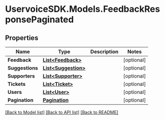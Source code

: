 # UservoiceSDK.Models.FeedbackResponsePaginated
## Properties

Name | Type | Description | Notes
------------ | ------------- | ------------- | -------------
**Feedback** | [**List&lt;Feedback&gt;**](Feedback.md) |  | [optional] 
**Suggestions** | [**List&lt;Suggestion&gt;**](Suggestion.md) |  | [optional] 
**Supporters** | [**List&lt;Supporter&gt;**](Supporter.md) |  | [optional] 
**Tickets** | [**List&lt;Ticket&gt;**](Ticket.md) |  | [optional] 
**Users** | [**List&lt;User&gt;**](User.md) |  | [optional] 
**Pagination** | [**Pagination**](Pagination.md) |  | [optional] 

[[Back to Model list]](../README.md#documentation-for-models) [[Back to API list]](../README.md#documentation-for-api-endpoints) [[Back to README]](../README.md)

